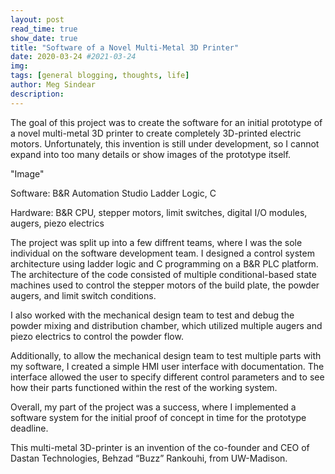 ```yaml
---
layout: post
read_time: true
show_date: true
title: "Software of a Novel Multi-Metal 3D Printer"
date: 2020-03-24 #2021-03-24
img: 
tags: [general blogging, thoughts, life]
author: Meg Sindear
description:
---
```

The goal of this project was to create the software for an initial prototype of a novel multi-metal 3D printer to create completely 3D-printed electric motors. Unfortunately, this invention is still under development, so I cannot expand into too many details or show images of the prototype itself.

"Image"

Software: B&amp;R Automation Studio Ladder Logic, C

Hardware: B&amp;R CPU, stepper motors, limit switches, digital I/O modules, augers, piezo electrics

The project was split up into a few diffrent teams, where I was the sole individual on the software development team. I designed a control system architecture using ladder logic and C programming on a B&amp;R PLC platform. The architecture of the code consisted of multiple conditional-based state machines used to control the stepper motors of the build plate, the powder augers, and limit switch conditions.


I also worked with the mechanical design team to test and debug the powder mixing and distribution chamber, which utilized multiple augers and piezo electrics to control the powder flow.

Additionally, to allow the mechanical design team to test multiple parts with my software, I created a simple HMI user interface with documentation. The interface allowed the user to specify different control parameters and to see how their parts functioned within the rest of the working system.

Overall, my part of the project was a success, where I implemented a software system for the initial proof of concept in time for the prototype deadline.

This multi-metal 3D-printer is an invention of the co-founder and CEO of Dastan Technologies, Behzad “Buzz” Rankouhi, from UW-Madison. 